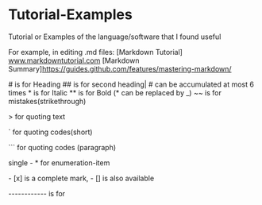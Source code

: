 # Tutorial-Examples
Tutorial or Examples of the language/software that I found useful


For example, in editing .md files:
[Markdown Tutorial] www.markdowntutorial.com
[Markdown Summary]https://guides.github.com/features/mastering-markdown/

\# is for Heading
\#\# is for second heading| \# can be accumulated at most 6 times
\* is for Italic
\*\* is for Bold
(\* can be replaced by \_)
\~~ is for mistakes(strikethrough)

\> for quoting text

\` for quoting codes(short)

\`\`\` for quoting codes (paragraph)

single \- \* for enumeration-item

\- [x] is a complete mark, \- [] is also available

\-\-\-\-\-\-\-\-\-\-\-\- is for 
